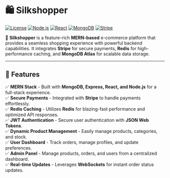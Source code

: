 # 🛍️ Silkshopper

[![License](https://img.shields.io/badge/license-MIT-blue.svg)](LICENSE)
[![Node.js](https://img.shields.io/badge/Node.js-18.x-green.svg)](https://nodejs.org/)
[![React](https://img.shields.io/badge/React-18.x-blue.svg)](https://react.dev/)
[![MongoDB](https://img.shields.io/badge/MongoDB-Atlas-green.svg)](https://www.mongodb.com/atlas)
[![Stripe](https://img.shields.io/badge/Payments-Stripe-purple.svg)](https://stripe.com/)

🚀 **Silkshopper** is a feature-rich **MERN-based** e-commerce platform that provides a seamless shopping experience with powerful backend capabilities. It integrates **Stripe** for secure payments, **Redis** for high-performance caching, and **MongoDB Atlas** for scalable data storage.

---

## 🌟 Features

✅ **MERN Stack** - Built with **MongoDB, Express, React, and Node.js** for a full-stack experience.  
✅ **Secure Payments** - Integrated with **Stripe** to handle payments effortlessly.  
✅ **Redis Caching** - Utilizes **Redis** for blazing-fast performance and optimized API responses.  
✅ **JWT Authentication** - Secure user authentication with **JSON Web Tokens**.  
✅ **Dynamic Product Management** - Easily manage products, categories, and stock.  
✅ **User Dashboard** - Track orders, manage profiles, and update preferences.  
✅ **Admin Panel** - Manage products, orders, and users from a centralized dashboard.  
✅ **Real-time Updates** - Leverages **WebSockets** for instant order status updates.  
